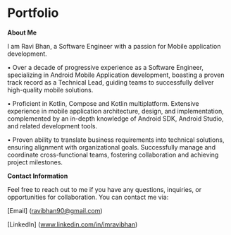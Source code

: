 # Portfolio
**About Me**

I am Ravi Bhan, a Software Engineer with a passion for Mobile application development.

• Over a decade of progressive experience as a Software Engineer, specializing in Android Mobile 
Application development, boasting a proven track record as a Technical Lead, guiding teams to 
successfully deliver high-quality mobile solutions.

• Proficient in Kotlin, Compose and Kotlin multiplatform. Extensive experience in mobile application 
architecture, design, and implementation, complemented by an in-depth knowledge of Android 
SDK, Android Studio, and related development tools.

• Proven ability to translate business requirements into technical solutions, ensuring alignment with 
organizational goals. Successfully manage and coordinate cross-functional teams, fostering 
collaboration and achieving project milestones.

**Contact Information**

Feel free to reach out to me if you have any questions, inquiries, or opportunities for collaboration. You can contact me via:

[Email] (ravibhan90@gmail.com)

[LinkedIn] (www.linkedin.com/in/imravibhan)
